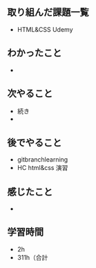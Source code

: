 ## 取り組んだ課題一覧
- HTML&CSS Udemy
## わかったこと
- 
## 次やること
- 続き
-
## 後でやること
- gitbranchlearning
- HC html&css 演習
## 感じたこと
- 
## 学習時間
- 2h
- 311h（合計